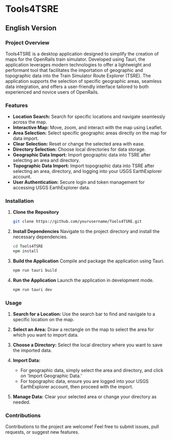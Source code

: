 # Tools4TSRE

## English Version

### Project Overview

Tools4TSRE is a desktop application designed to simplify the creation of maps for the OpenRails train simulator. Developed using Tauri, the application leverages modern technologies to offer a lightweight and performant tool that facilitates the importation of geographic and topographic data into the Train Simulator Route Explorer \(TSRE\). The application supports the selection of specific geographic areas, seamless data integration, and offers a user-friendly interface tailored to both experienced and novice users of OpenRails.

### Features

- **Location Search:** Search for specific locations and navigate seamlessly across the map.
- **Interactive Map:** Move, zoom, and interact with the map using Leaflet.
- **Area Selection:** Select specific geographic areas directly on the map for data import.
- **Clear Selection:** Reset or change the selected area with ease.
- **Directory Selection:** Choose local directories for data storage.
- **Geographic Data Import:** Import geographic data into TSRE after selecting an area and directory.
- **Topographic Data Import:** Import topographic data into TSRE after selecting an area, directory, and logging into your USGS EarthExplorer account.
- **User Authentication:** Secure login and token management for accessing USGS EarthExplorer data.

### Installation

1. **Clone the Repository**
   ```bash
   git clone https://github.com/yourusername/Tools4TSRE.git
   ```

2. **Install Dependencies**
   Navigate to the project directory and install the necessary dependencies.
   ```bash
   cd Tools4TSRE
   npm install
   ```

3. **Build the Application**
   Compile and package the application using Tauri.
   ```bash
   npm run tauri build
   ```

4. **Run the Application**
   Launch the application in development mode.
   ```bash
   npm run tauri dev
   ```

### Usage

1. **Search for a Location:**
   Use the search bar to find and navigate to a specific location on the map.
   
2. **Select an Area:**
   Draw a rectangle on the map to select the area for which you want to import data.

3. **Choose a Directory:**
   Select the local directory where you want to save the imported data.

4. **Import Data:**
   - For geographic data, simply select the area and directory, and click on 'Import Geographic Data.'
   - For topographic data, ensure you are logged into your USGS EarthExplorer account, then proceed with the import.

5. **Manage Data:**
   Clear your selected area or change your directory as needed.

### Contributions

Contributions to the project are welcome! Feel free to submit issues, pull requests, or suggest new features.
